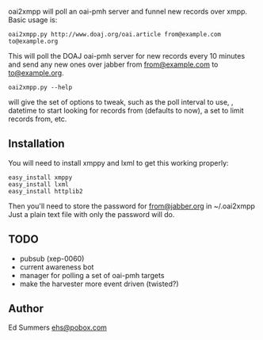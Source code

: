 oai2xmpp will poll an oai-pmh server and funnel new records over xmpp. 
Basic usage is:

    oai2xmpp.py http://www.doaj.org/oai.article from@example.com to@example.org

This will poll the DOAJ oai-pmh server for new records every 10 minutes and 
send any new ones over jabber from from@example.com to to@example.org.

    oai2xmpp.py --help

will give the set of options to tweak, such as the poll interval to use,
, datetime to start looking for records from (defaults to now), a set to 
limit records from, etc.

Installation
------------

You will need to install xmppy and lxml to get this working properly:

    easy_install xmppy
    easy_install lxml
    easy_install httplib2

Then you'll need to store the password for from@jabber.org in ~/.oai2xmpp Just 
a plain text file with only the password will do.

TODO
----

- pubsub (xep-0060)
- current awareness bot
- manager for polling a set of oai-pmh targets
- make the harvester more event driven (twisted?)

Author
------

Ed Summers [ehs@pobox.com](mailto:ehs@pobox.com)
